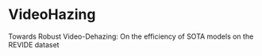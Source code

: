 # VideoHazing
Towards Robust Video-Dehazing: On the efficiency of SOTA models on the REVIDE dataset
